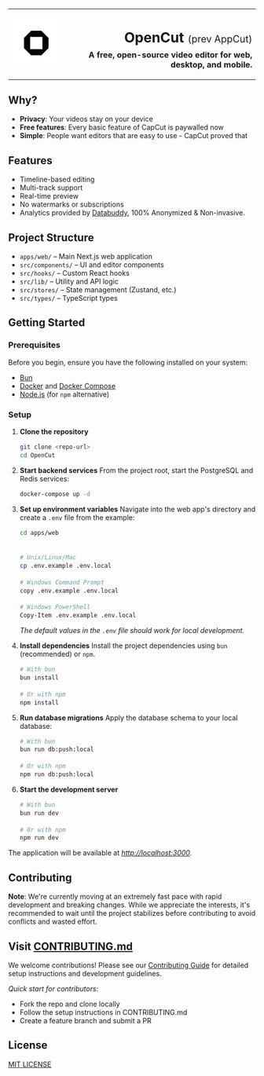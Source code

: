<table width="100%">
  <tr>
    <td align="left" width="120">
      <img src="apps/web/public/logo.png" alt="OpenCut Logo" width="100" />
    </td>
    <td align="right">
      <h1>OpenCut <span style="font-size: 0.7em; font-weight: normal;">(prev AppCut)</span></h1>
      <h3 style="margin-top: -11px;">A free, open-source video editor for web, desktop, and mobile.</h3>
    </td>
  </tr>
</table>

## Why?

- **Privacy**: Your videos stay on your device
- **Free features**: Every basic feature of CapCut is paywalled now
- **Simple**: People want editors that are easy to use - CapCut proved that

## Features

- Timeline-based editing
- Multi-track support
- Real-time preview
- No watermarks or subscriptions
- Analytics provided by [Databuddy](https://www.databuddy.cc?utm_source=opencut), 100% Anonymized & Non-invasive.

## Project Structure

- `apps/web/` – Main Next.js web application
- `src/components/` – UI and editor components
- `src/hooks/` – Custom React hooks
- `src/lib/` – Utility and API logic
- `src/stores/` – State management (Zustand, etc.)
- `src/types/` – TypeScript types

## Getting Started

### Prerequisites

Before you begin, ensure you have the following installed on your system:

- [Bun](https://bun.sh/docs/installation)
- [Docker](https://docs.docker.com/get-docker/) and [Docker Compose](https://docs.docker.com/compose/install/)
- [Node.js](https://nodejs.org/en/) (for `npm` alternative)

### Setup

1.  **Clone the repository**

    ```bash
    git clone <repo-url>
    cd OpenCut
    ```

2.  **Start backend services**
    From the project root, start the PostgreSQL and Redis services:

    ```bash
    docker-compose up -d
    ```

3.  **Set up environment variables**
    Navigate into the web app's directory and create a `.env` file from the example:

    ```bash
    cd apps/web


    # Unix/Linux/Mac
    cp .env.example .env.local

    # Windows Command Prompt
    copy .env.example .env.local

    # Windows PowerShell
    Copy-Item .env.example .env.local
    ```

    _The default values in the `.env` file should work for local development._

4.  **Install dependencies**
    Install the project dependencies using `bun` (recommended) or `npm`.

    ```bash
    # With bun
    bun install

    # Or with npm
    npm install
    ```

5.  **Run database migrations**
    Apply the database schema to your local database:

    ```bash
    # With bun
    bun run db:push:local

    # Or with npm
    npm run db:push:local
    ```

6.  **Start the development server**

    ```bash
    # With bun
    bun run dev

    # Or with npm
    npm run dev
    ```

The application will be available at *[http://localhost:3000](http://localhost:3000).*

## Contributing

**Note**: We're currently moving at an extremely fast pace with rapid development and breaking changes. While we appreciate the interests, it's recommended to wait until the project stabilizes before contributing to avoid conflicts and wasted effort.

## Visit [CONTRIBUTING.md](.github/CONTRIBUTING.md)

We welcome contributions! Please see our [Contributing Guide](.github/CONTRIBUTING.md) for detailed setup instructions and development guidelines.

*Quick start for contributors:*

- Fork the repo and clone locally
- Follow the setup instructions in CONTRIBUTING.md
- Create a feature branch and submit a PR

## License

[MIT LICENSE](LICENSE)
